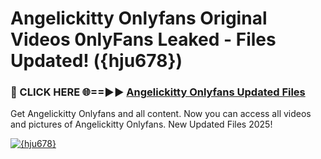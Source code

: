 # Angelickitty Onlyfans Original Videos 0nlyFans Leaked - Files Updated! ({hju678})

<h3>🔴 CLICK HERE 🌐==►► <a href="https://tinyurl.com/ms9xzufz" rel="nofollow">Angelickitty Onlyfans Updated Files</a></h3>

Get Angelickitty Onlyfans and all content. Now you can access all videos and pictures of Angelickitty Onlyfans. New Updated Files 2025!

[![{hju678}](https://i.imgur.com/PQ7UWWw.gif)](https://tinyurl.com/ms9xzufz)